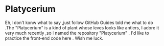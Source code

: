 # Platycerium

Eh,I don't konw what to say ,just follow GitHub Guides told me what to do .The "Platycerium" is a kind of plant whose leves looks like antlers, I adore it very much recently ,so I named the repository  "Platycerium" .
I'd like to practice the front-end code here .
Wish me luck.
